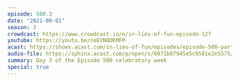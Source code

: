 ```yaml
---
episode: 500.3
date: "2021-09-01"
season: 3
crowdcast: https://www.crowdcast.io/e/in-lieu-of-fun-episode-127
youtube: https://youtu.be/naEVN8DKMFM
acast: https://shows.acast.com/in-lieu-of-fun/episodes/episode-500-part-iii-peter-strzok
audio-file: https://sphinx.acast.com/p/open/s/6071b87945e5c6581e2e5575/e/61301f85c68da9001203eaba/media.mp3
summary: Day 3 of the Episode 500 celebratory week
special: true
---
```

